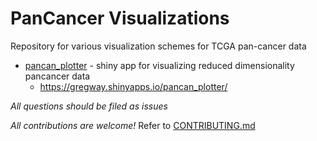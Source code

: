# PanCancer Visualizations
 
Repository for various visualization schemes for TCGA pan-cancer data

* [pancan_plotter](https://github.com/gwaygenomics/pancan_viz/tree/master/pancan_plotter) - shiny app for visualizing reduced dimensionality pancancer data
  * https://gregway.shinyapps.io/pancan_plotter/

*All questions should be filed as issues*

*All contributions are welcome!* Refer to [CONTRIBUTING.md](.github/CONTRIBUTING.md)
